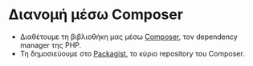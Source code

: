 # Διανομή μέσω Composer

- Διαθέτουμε τη βιβλιοθήκη μας μέσω [Composer](https://getcomposer.org), τον dependency manager της PHP.
- Τη δημοσιεύουμε στο [Packagist](https://packagist.org), το κύριο repository του&nbsp;Composer.
